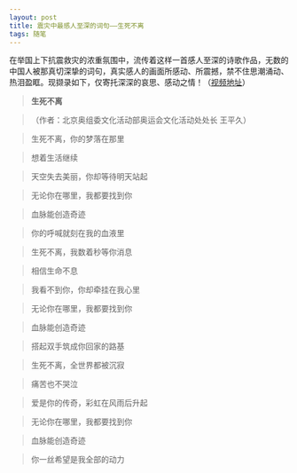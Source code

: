 ```yaml
---
layout: post
title: 震灾中最感人至深的词句——生死不离
tags: 随笔
---
```


在举国上下抗震救灾的浓重氛围中，流传着这样一首感人至深的诗歌作品，无数的中国人被那真切深挚的词句，真实感人的画面所感动、所震撼，禁不住思潮涌动、热泪盈眶。现撷录如下，仅寄托深深的哀思、感动之情！（[视频地址](http://www.tudou.com/programs/view/uk4KA5H2Ub8)）
 
> **生死不离**

> （作者：北京奥组委文化活动部奥运会文化活动处处长 王平久）

> 生死不离，你的梦落在那里

> 想着生活继续 

> 天空失去美丽，你却等待明天站起 

> 无论你在哪里，我都要找到你 

> 血脉能创造奇迹 

> 你的呼喊就刻在我的血液里 

> 生死不离，我数着秒等你消息 

> 相信生命不息 

> 我看不到你，你却牵挂在我心里 

> 无论你在哪里，我都要找到你 

> 血脉能创造奇迹 

> 搭起双手筑成你回家的路基 

> 生死不离，全世界都被沉寂 

> 痛苦也不哭泣 

> 爱是你的传奇，彩虹在风雨后升起 

> 无论你在哪里，我都要找到你 

> 血脉能创造奇迹 

> 你一丝希望是我全部的动力

